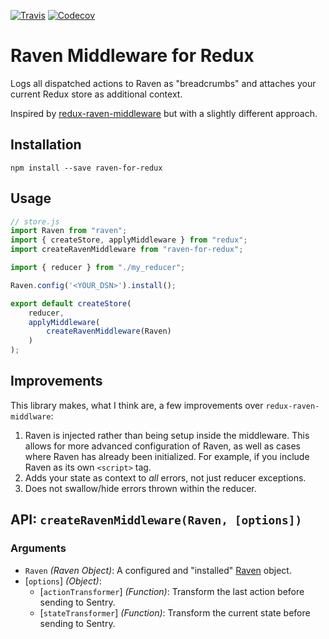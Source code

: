  [![Travis](https://img.shields.io/travis/captbaritone/raven-for-redux.svg)]() [![Codecov](https://img.shields.io/codecov/c/github/captbaritone/raven-for-redux.svg)]()

# Raven Middleware for Redux

Logs all dispatched actions to Raven as "breadcrumbs" and attaches your current
Redux store as additional context.

Inspired by
[redux-raven-middleware](https://github.com/ngokevin/redux-raven-middleware)
but with a slightly different approach.

## Installation

    npm install --save raven-for-redux

## Usage

```JavaScript
// store.js
import Raven from "raven";
import { createStore, applyMiddleware } from "redux";
import createRavenMiddleware from "raven-for-redux";

import { reducer } from "./my_reducer";

Raven.config('<YOUR_DSN>').install();

export default createStore(
    reducer,
    applyMiddleware(
        createRavenMiddleware(Raven)
    )
);
```

## Improvements

This library makes, what I think are, a few improvements over
`redux-raven-middlware`:

1. Raven is injected rather than being setup inside the middleware. This allows
   for more advanced configuration of Raven, as well as cases where Raven has
   already been initialized. For example, if you include Raven as its own
   `<script>` tag.
2. Adds your state as context to _all_ errors, not just reducer exceptions.
3. Does not swallow/hide errors thrown within the reducer.

## API: `createRavenMiddleware(Raven, [options])`

### Arguments

* `Raven` _(Raven Object)_: A configured and "installed"
  [Raven](https://docs.sentry.io/clients/javascript/) object.
* [`options`] _(Object)_:
  * [`actionTransformer`] _(Function)_: Transform the last action before sending to Sentry.
  * [`stateTransformer`] _(Function)_: Transform the current state before sending to Sentry.
